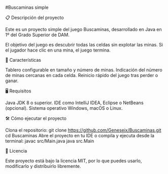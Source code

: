 #Buscaminas simple

📋 Descripción del proyecto

Este es un proyecto simple del juego Buscaminas, desarrollado en Java en 1º del Grado Superior de DAM.

El objetivo del juego es descubrir todas las celdas sin explotar las minas. Si el jugador hace clic en una mina, el juego termina.

🚀 Características

Tablero configurable en tamaño y número de minas.
Indicación del número de minas cercanas en cada celda.
Reinicio rápido del juego tras perder o ganar.

🖥️ Requisitos

Java JDK 8 o superior.
IDE como IntelliJ IDEA, Eclipse o NetBeans (opcional).
Sistema operativo Windows, macOS o Linux.

🛠️ Cómo ejecutar el proyecto

Clona el repositorio:
git clone https://github.com/Geneseix/Buscaminas.git
cd Buscaminas
Abre el proyecto en tu IDE o compila y ejecuta desde la terminal:
javac src/Main.java
java src.Main

📄 Licencia

Este proyecto está bajo la licencia MIT, por lo que puedes usarlo, modificarlo y distribuirlo libremente.
